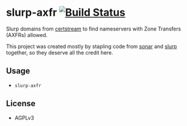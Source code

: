 # slurp-axfr [![Build Status](https://travis-ci.org/DavidWittman/slurp-axfr.svg?branch=master)](https://travis-ci.org/DavidWittman/slurp-axfr)
Slurp domains from [certstream](https://certstream.calidog.io) to find nameservers with Zone Transfers (AXFRs) allowed.

This project was created mostly by stapling code from [sonar](https://github.com/jrozner/sonar) and [slurp](https://github.com/bbb31/slurp) together, so they deserve all the credit here.

## Usage
- `slurp-axfr`

## License
- AGPLv3
